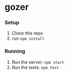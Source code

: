 # gozer

### Setup

1. Clone this repo
2. run `npm install`


### Running

1. Run the server: `npm start`
2. Run the tests: `npm test`
